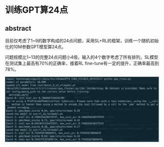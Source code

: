 # 训练GPT算24点

## abstract

目前仅考虑了1~9的数字构成的24点问题，采用SL+RL的框架，训练一个随机初始化的10M参数GPT模型算24点。

问题规模比1~13的完整24点问题小4倍，输入的4个数字考虑了所有排列，SL模型在测试集上最高有70%的正确率，接着RL fine-tune有一定的提升，正确率最高到78%。

![res1](img/result1.png)
